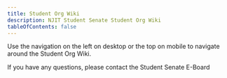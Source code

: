 ```yaml
---
title: Student Org Wiki
description: NJIT Student Senate Student Org Wiki
tableOfContents: false
---
```


Use the navigation on the left on desktop or the top on mobile to navigate around the Student Org Wiki.

If you have any questions, please contact the Student Senate E-Board
